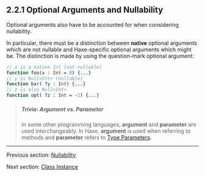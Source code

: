 ## 2.2.1 Optional Arguments and Nullability

Optional arguments also have to be accounted for when considering nullability.

In particular, there must be a distinction between **native** optional arguments which are not nullable and Haxe-specific optional arguments which might be. The distinction is made by using the question-mark optional argument:

```haxe
// x is a native Int (not nullable)
function foo(x : Int = 0) {...}
// y is Null<Int> (nullable)
function bar( ?y : Int) {...}
// z is also Null<Int>
function opt( ?z : Int = -1) {...}
```

> ##### Trivia: Argument vs. Parameter
>
> In some other programming languages, **argument** and **parameter** are used interchangeably.  In Haxe, **argument** is used when referring to methods and **parameter** refers to [Type Parameters](type-system-type-parameters.md).

---

Previous section: [Nullability](types-nullability.md)

Next section: [Class Instance](types-class-instance.md)